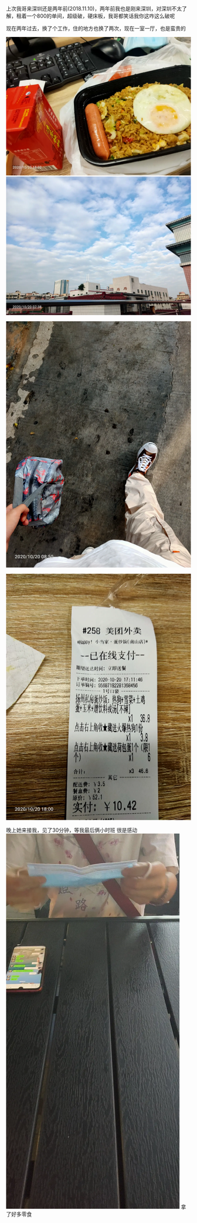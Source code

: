 上次我哥来深圳还是两年前(2018.11.10)，两年前我也是刚来深圳，对深圳不太了解，租着一个800的单间，超级破，硬床板，我哥都笑话我你这咋这么破呢

现在两年过去，换了个工作，住的地方也换了两次，现在一室一厅，也是蛮贵的

![](../../img/6904315-9b0d46231667c4f7.jpg)
![](../../img/6904315-29413dbfb7b50ab4.jpg)

![](../../img/6904315-3bd643c11c100339.jpg)

![](../../img/6904315-31599de3e8e312db.jpg)


晚上她来接我，见了30分钟，等我最后俩小时班
很是感动
![](../../img/6904315-02c2ed658d1d3815.jpg)
拿了好多零食
